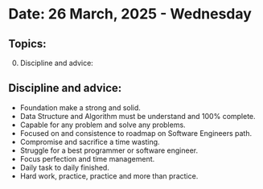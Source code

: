 # Date: 26 March, 2025 - Wednesday

## Topics:
0. Discipline and advice:

## Discipline and advice:
- Foundation make a strong and solid.
- Data Structure and Algorithm must be understand and 100% complete.
- Capable for any problem and solve any problems.
- Focused on and consistence to roadmap on Software Engineers path.
- Compromise and sacrifice a time wasting.
- Struggle for a best programmer or software engineer.
- Focus perfection and time management.
- Daily task to daily finished.
- Hard work, practice, practice and more than practice.